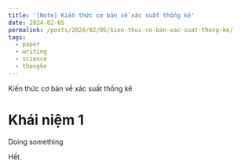 ```yaml
---
title: '[Note] Kiến thức cơ bản về xác suất thống kê'
date: 2024-02-05
permalink: /posts/2024/02/05/kien-thuc-co-ban-xac-suat-thong-ke/
tags:
  - paper
  - writing
  - science
  - thongke
---
```


Kiến thức cơ bản về xác suất thống kê

Khái niệm 1
======

Doing something


Hết.
